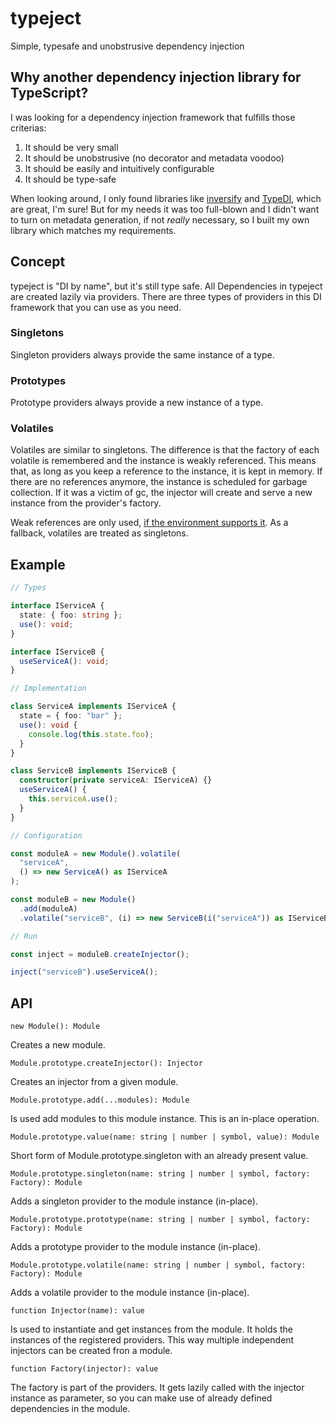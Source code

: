 # typeject

Simple, typesafe and unobstrusive dependency injection

## Why another dependency injection library for TypeScript?

I was looking for a dependency injection framework that fulfills those criterias:

1. It should be very small
2. It should be unobstrusive (no decorator and metadata voodoo)
3. It should be easily and intuitively configurable
4. It should be type-safe

When looking around, I only found libraries like [inversify](https://www.npmjs.com/package/inversify) and [TypeDI](https://www.npmjs.com/package/typedi),
which are great, I'm sure! But for my needs it was too full-blown and I didn't want to turn on metadata generation, if not _really_ necessary, so I built my own library which matches my requirements.

## Concept

typeject is "DI by name", but it's still type safe.
All Dependencies in typeject are created lazily via providers.
There are three types of providers in this DI framework that you can use as you need.

### Singletons

Singleton providers always provide the same instance of a type.

### Prototypes

Prototype providers always provide a new instance of a type.

### Volatiles

Volatiles are similar to singletons. The difference is that the factory of each volatile is remembered and the instance is weakly referenced. This means that, as long as you keep a reference to the instance, it is kept in memory. If there are no references anymore, the instance is scheduled for garbage collection. If it was a victim of gc, the injector will create and serve a new instance from the provider's factory.

Weak references are only used, [if the environment supports it](https://developer.mozilla.org/en-US/docs/Web/JavaScript/Reference/Global_Objects/WeakRef#Browser_compatibility). As a fallback,
volatiles are treated as singletons.

## Example

```ts
// Types

interface IServiceA {
  state: { foo: string };
  use(): void;
}

interface IServiceB {
  useServiceA(): void;
}

// Implementation

class ServiceA implements IServiceA {
  state = { foo: "bar" };
  use(): void {
    console.log(this.state.foo);
  }
}

class ServiceB implements IServiceB {
  constructor(private serviceA: IServiceA) {}
  useServiceA() {
    this.serviceA.use();
  }
}

// Configuration

const moduleA = new Module().volatile(
  "serviceA",
  () => new ServiceA() as IServiceA
);

const moduleB = new Module()
  .add(moduleA)
  .volatile("serviceB", (i) => new ServiceB(i("serviceA")) as IServiceB);

// Run

const inject = moduleB.createInjector();

inject("serviceB").useServiceA();
```

## API

`new Module(): Module`

Creates a new module.

`Module.prototype.createInjector(): Injector`

Creates an injector from a given module.

`Module.prototype.add(...modules): Module`

Is used add modules to this module instance. This is an in-place operation.

`Module.prototype.value(name: string | number | symbol, value): Module`

Short form of Module.prototype.singleton with an already present value.

`Module.prototype.singleton(name: string | number | symbol, factory: Factory): Module`

Adds a singleton provider to the module instance (in-place).

`Module.prototype.prototype(name: string | number | symbol, factory: Factory): Module`

Adds a prototype provider to the module instance (in-place).

`Module.prototype.volatile(name: string | number | symbol, factory: Factory): Module`

Adds a volatile provider to the module instance (in-place).

`function Injector(name): value`

Is used to instantiate and get instances from the module. It holds the instances of the registered
providers. This way multiple independent injectors can be created fron a module.

`function Factory(injector): value`

The factory is part of the providers. It gets lazily called with the injector instance as parameter, so
you can make use of already defined dependencies in the module.
